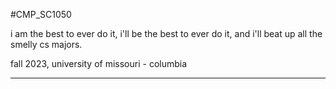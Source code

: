 #CMP_SC1050

i am the best to ever do it, i'll be the best to ever do it, and i'll beat up all the smelly cs majors.

fall 2023, university of missouri - columbia
***


